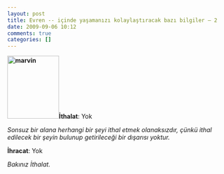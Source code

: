 ```yaml
---
layout: post
title: Evren -- içinde yaşamanızı kolaylaştıracak bazı bilgiler – 2
date: 2009-09-06 10:12
comments: true
categories: []
---
```

<strong><img class="alignleft size-medium wp-image-1282" title="marvin" src="http://onurbaykal.com.tr/wp-content/uploads/2009/09/marvin-246x300.jpg" alt="marvin" width="118" height="144" />İthalat</strong>: Yok

<em>Sonsuz bir alana herhangi bir şeyi ithal etmek olanaksızdır, çünkü ithal edilecek bir şeyin bulunup getirileceği bir dışarısı yoktur.</em>

<strong>İhracat</strong>: Yok

<em>Bakınız İthalat.</em>
